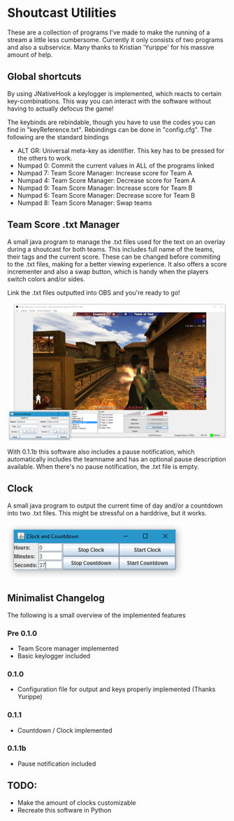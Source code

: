 # Shoutcast Utilities
These are a collection of programs I've made to make the running of a stream a little less cumbersome. Currently it only consists of two programs and also a subservice. Many thanks to Kristian 'Yurippe' for his massive amount of help.

## Global shortcuts
By using JNativeHook a keylogger is implemented, which reacts to certain key-combinations. This way you can interact with the software without having to actually defocus the game!

The keybinds are rebindable, though you have to use the codes you can find in "keyReference.txt". Rebindings can be done in "config.cfg". The following are the standard bindings

- ALT GR: Universal meta-key as identifier. This key has to be pressed for the others to work.
- Numpad 0: Commit the current values in ALL of the programs linked
- Numpad 7: Team Score Manager: Increase score for Team A
- Numpad 4: Team Score Manager: Decrease score for Team A
- Numpad 9: Team Score Manager: Increase score for Team B
- Numpad 6: Team Score Manager: Decrease score for Team B
- Numpad 8: Team Score Manager: Swap teams

## Team Score .txt Manager
A small java program to manage the .txt files used for the text on an overlay during a shoutcast for both teams. This includes full name of the teams, their tags and the current score.
These can be changed before commiting to the .txt files, making for a better viewing experience. It also offers a score incrementer and also a swap button, which is handy when the players switch colors and/or sides.

Link the .txt files outputted into OBS and you're ready to go!

![Alt text](/TeamScoreManager.png?raw=true "OBS using the output of the program")

With 0.1.1b this software also includes a pause notification, which automatically includes the teamname and has an optional pause description available. When there's no pause notification, the .txt file is empty.

## Clock
A small java program to output the current time of day and/or a countdown into two .txt files. This might be stressful on a harddrive, but it works.

![Alt text](/Clock.png?raw=true "The timer")

## Minimalist Changelog
The following is a small overview of the implemented features

### Pre 0.1.0
- Team Score manager implemented
- Basic keylogger included

### 0.1.0
- Configuration file for output and keys properly implemented (Thanks Yurippe)

### 0.1.1
- Countdown / Clock implemented

### 0.1.1b
- Pause notification included

## TODO:
- Make the amount of clocks customizable
- Recreate this software in Python
